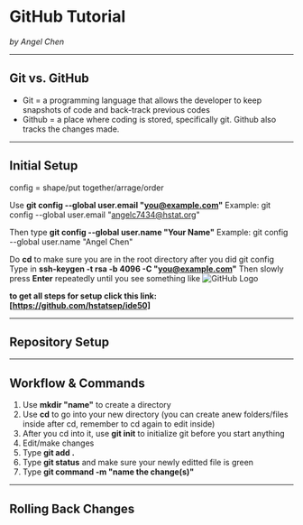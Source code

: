 # GitHub Tutorial

_by Angel Chen_

---
## Git vs. GitHub
* Git = a programming language that allows the developer to keep snapshots of code and back-track previous codes  
* Github = a place where coding is stored, specifically git. Github also tracks the changes made.


---
## Initial Setup

config = shape/put together/arrage/order

Use **git config --global user.email "you@example.com"**
Example: git config --global user.email "angelc7434@hstat.org"

Then type **git config --global user.name "Your Name"**
Example: git config --global user.name "Angel Chen"

Do **cd** to make sure you are in the root directory after you did git config
Type in **ssh-keygen -t rsa -b 4096 -C "you@example.com"**
Then slowly press **Enter** repeatedly until you see something like
![GitHub Logo](key's-randomart.png)  

**to get all steps for setup click this link: [https://github.com/hstatsep/ide50]**

---
## Repository Setup



---
## Workflow & Commands
1. Use **mkdir "name"** to create a directory  
2. Use **cd** to go into your new directory (you can create anew folders/files inside after cd, remember to cd again to edit inside)  
3. After you cd into it, use **git init** to initialize git before you start anything  
4. Edit/make changes  
5. Type **git add .**  
6. Type **git status** and make sure your newly editted file is green  
7. Type **git command -m "name the change(s)"**


---
## Rolling Back Changes
